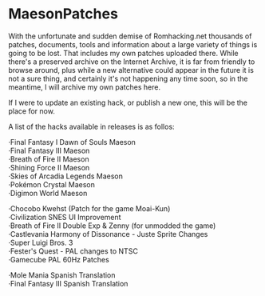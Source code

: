# MaesonPatches
With the unfortunate and sudden demise of Romhacking.net thousands of patches, documents, tools and information about a large variety of things is going to be lost. That includes my own patches uploaded there. While there's a preserved archive on the Internet Archive, it is far from friendly to browse around, plus while a new alternative could appear in the future it is not a sure thing, and certainly it's not happening any time soon, so in the meantime, I will archive my own patches here.

If I were to update an existing hack, or publish a new one, this will be the place for now. 

A list of the hacks available in releases is as follos:

·Final Fantasy I Dawn of Souls Maeson</br>
·Final Fantasy III Maeson</br>
·Breath of Fire II Maeson</br>
·Shining Force II Maeson</br>
·Skies of Arcadia Legends Maeson</br>
·Pokémon Crystal Maeson</br>
·Digimon World Maeson</br>

·Chocobo Kwehst (Patch for the game Moai-Kun)</br>
·Civilization SNES UI Improvement</br>
·Breath of Fire II Double Exp & Zenny (for unmodded the game)</br>
·Castlevania Harmony of Dissonance - Juste Sprite Changes</br>
·Super Luigi Bros. 3</br>
·Fester's Quest - PAL changes to NTSC</br>
·Gamecube PAL 60Hz Patches</br>

·Mole Mania Spanish Translation</br>
·Final Fantasy III Spanish Translation</br>
